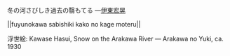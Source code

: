 冬の河さびしき過去の翳もてる
—[伊東宏晃](https://ja.wikipedia.org/wiki/伊東宏晃)

||fuyunokawa sabishiki kako no kage moteru||

浮世絵: Kawase Hasui, Snow on the Arakawa River — Arakawa no Yuki, ca. 1930